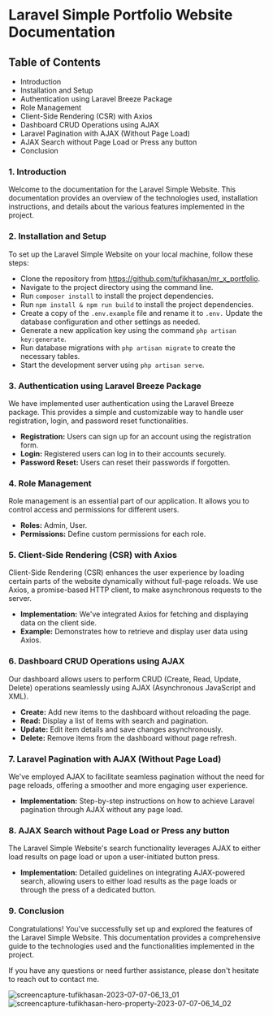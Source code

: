 # Laravel Simple Portfolio Website Documentation

## Table of Contents

-   Introduction
-   Installation and Setup
-   Authentication using Laravel Breeze Package
-   Role Management
-   Client-Side Rendering (CSR) with Axios
-   Dashboard CRUD Operations using AJAX
-   Laravel Pagination with AJAX (Without Page Load)
-   AJAX Search without Page Load or Press any button
-   Conclusion

### 1. Introduction

Welcome to the documentation for the Laravel Simple Website. This documentation provides an overview of the technologies used, installation instructions, and details about the various features implemented in the project.

### 2. Installation and Setup

To set up the Laravel Simple Website on your local machine, follow these steps:

-   Clone the repository from https://github.com/tufikhasan/mr_x_portfolio.
-   Navigate to the project directory using the command line.
-   Run `composer install` to install the project dependencies.
-   Run `npm install & npm run build` to install the project dependencies.
-   Create a copy of the `.env.example` file and rename it to `.env.` Update the database configuration and other settings as needed.
-   Generate a new application key using the command `php artisan key:generate`.
-   Run database migrations with `php artisan migrate` to create the necessary tables.
-   Start the development server using `php artisan serve`.

### 3. Authentication using Laravel Breeze Package

We have implemented user authentication using the Laravel Breeze package. This provides a simple and customizable way to handle user registration, login, and password reset functionalities.

-   **Registration:** Users can sign up for an account using the registration form.
-   **Login:** Registered users can log in to their accounts securely.
-   **Password Reset:** Users can reset their passwords if forgotten.

### 4. Role Management

Role management is an essential part of our application. It allows you to control access and permissions for different users.

-   **Roles:** Admin, User.
-   **Permissions:** Define custom permissions for each role.

### 5. Client-Side Rendering (CSR) with Axios

Client-Side Rendering (CSR) enhances the user experience by loading certain parts of the website dynamically without full-page reloads. We use Axios, a promise-based HTTP client, to make asynchronous requests to the server.

-   **Implementation:** We've integrated Axios for fetching and displaying data on the client side.
-   **Example:** Demonstrates how to retrieve and display user data using Axios.

### 6. Dashboard CRUD Operations using AJAX

Our dashboard allows users to perform CRUD (Create, Read, Update, Delete) operations seamlessly using AJAX (Asynchronous JavaScript and XML).

-   **Create:** Add new items to the dashboard without reloading the page.
-   **Read:** Display a list of items with search and pagination.
-   **Update:** Edit item details and save changes asynchronously.
-   **Delete:** Remove items from the dashboard without page refresh.

### 7. Laravel Pagination with AJAX (Without Page Load)

We've employed AJAX to facilitate seamless pagination without the need for page reloads, offering a smoother and more engaging user experience.

-   **Implementation:** Step-by-step instructions on how to achieve Laravel pagination through AJAX without any page load.

### 8. AJAX Search without Page Load or Press any button

The Laravel Simple Website's search functionality leverages AJAX to either load results on page load or upon a user-initiated button press.

-   **Implementation:** Detailed guidelines on integrating AJAX-powered search, allowing users to either load results as the page loads or through the press of a dedicated button.

### 9. Conclusion

Congratulations! You've successfully set up and explored the features of the Laravel Simple Website. This documentation provides a comprehensive guide to the technologies used and the functionalities implemented in the project.

If you have any questions or need further assistance, please don't hesitate to reach out to contact me.

![screencapture-tufikhasan-2023-07-07-06_13_01](https://github.com/tufikhasan/mr_x_portfolio/assets/52672268/fdcfded7-f690-4269-a296-be17c1535e17)
![screencapture-tufikhasan-hero-property-2023-07-07-06_14_02](https://github.com/tufikhasan/mr_x_portfolio/assets/52672268/18e61610-f6f9-49bd-9548-190d5261ce0b)
